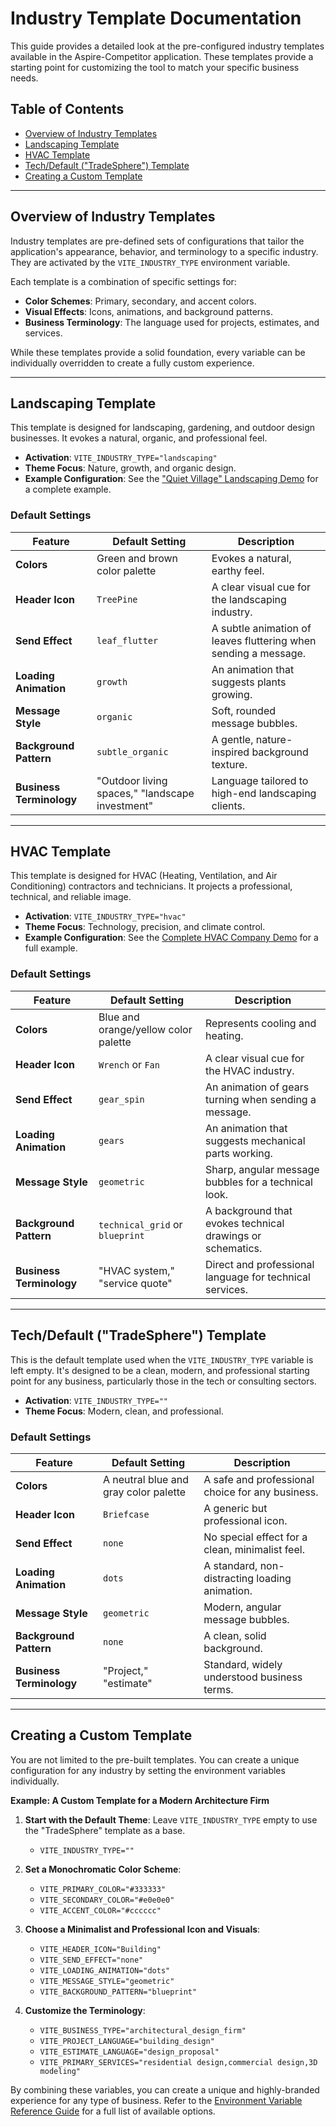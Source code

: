 # Industry Template Documentation

This guide provides a detailed look at the pre-configured industry templates available in the Aspire-Competitor application. These templates provide a starting point for customizing the tool to match your specific business needs.

## Table of Contents

- [Overview of Industry Templates](#overview-of-industry-templates)
- [Landscaping Template](#landscaping-template)
- [HVAC Template](#hvac-template)
- [Tech/Default ("TradeSphere") Template](#techdefault-tradesphere-template)
- [Creating a Custom Template](#creating-a-custom-template)

---

## Overview of Industry Templates

Industry templates are pre-defined sets of configurations that tailor the application's appearance, behavior, and terminology to a specific industry. They are activated by the `VITE_INDUSTRY_TYPE` environment variable.

Each template is a combination of specific settings for:
- **Color Schemes**: Primary, secondary, and accent colors.
- **Visual Effects**: Icons, animations, and background patterns.
- **Business Terminology**: The language used for projects, estimates, and services.

While these templates provide a solid foundation, every variable can be individually overridden to create a fully custom experience.

---

## Landscaping Template

This template is designed for landscaping, gardening, and outdoor design businesses. It evokes a natural, organic, and professional feel.

- **Activation**: `VITE_INDUSTRY_TYPE="landscaping"`
- **Theme Focus**: Nature, growth, and organic design.
- **Example Configuration**: See the ["Quiet Village" Landscaping Demo](../docs/client-demo-setup.md#complete-landscaping-demo-quiet-village-example) for a complete example.

### Default Settings

| Feature                 | Default Setting                                      | Description                                                 |
| ----------------------- | ---------------------------------------------------- | ----------------------------------------------------------- |
| **Colors**              | Green and brown color palette                        | Evokes a natural, earthy feel.                              |
| **Header Icon**         | `TreePine`                                           | A clear visual cue for the landscaping industry.            |
| **Send Effect**         | `leaf_flutter`                                       | A subtle animation of leaves fluttering when sending a message. |
| **Loading Animation**   | `growth`                                             | An animation that suggests plants growing.                  |
| **Message Style**       | `organic`                                            | Soft, rounded message bubbles.                              |
| **Background Pattern**  | `subtle_organic`                                     | A gentle, nature-inspired background texture.               |
| **Business Terminology**| "Outdoor living spaces," "landscape investment"      | Language tailored to high-end landscaping clients.          |

---

## HVAC Template

This template is designed for HVAC (Heating, Ventilation, and Air Conditioning) contractors and technicians. It projects a professional, technical, and reliable image.

- **Activation**: `VITE_INDUSTRY_TYPE="hvac"`
- **Theme Focus**: Technology, precision, and climate control.
- **Example Configuration**: See the [Complete HVAC Company Demo](../docs/client-demo-setup.md#complete-hvac-company-demo) for a full example.

### Default Settings

| Feature                 | Default Setting                                | Description                                                 |
| ----------------------- | ---------------------------------------------- | ----------------------------------------------------------- |
| **Colors**              | Blue and orange/yellow color palette           | Represents cooling and heating.                             |
| **Header Icon**         | `Wrench` or `Fan`                                | A clear visual cue for the HVAC industry.                   |
| **Send Effect**         | `gear_spin`                                    | An animation of gears turning when sending a message.       |
| **Loading Animation**   | `gears`                                        | An animation that suggests mechanical parts working.        |
| **Message Style**       | `geometric`                                    | Sharp, angular message bubbles for a technical look.        |
| **Background Pattern**  | `technical_grid` or `blueprint`                | A background that evokes technical drawings or schematics.  |
| **Business Terminology**| "HVAC system," "service quote"                 | Direct and professional language for technical services.    |

---

## Tech/Default ("TradeSphere") Template

This is the default template used when the `VITE_INDUSTRY_TYPE` variable is left empty. It's designed to be a clean, modern, and professional starting point for any business, particularly those in the tech or consulting sectors.

- **Activation**: `VITE_INDUSTRY_TYPE=""`
- **Theme Focus**: Modern, clean, and professional.

### Default Settings

| Feature                 | Default Setting                            | Description                                                 |
| ----------------------- | ------------------------------------------ | ----------------------------------------------------------- |
| **Colors**              | A neutral blue and gray color palette      | A safe and professional choice for any business.            |
| **Header Icon**         | `Briefcase`                                | A generic but professional icon.                            |
| **Send Effect**         | `none`                                     | No special effect for a clean, minimalist feel.             |
| **Loading Animation**   | `dots`                                     | A standard, non-distracting loading animation.              |
| **Message Style**       | `geometric`                                | Modern, angular message bubbles.                            |
| **Background Pattern**  | `none`                                     | A clean, solid background.                                  |
| **Business Terminology**| "Project," "estimate"                      | Standard, widely understood business terms.                 |

---

## Creating a Custom Template

You are not limited to the pre-built templates. You can create a unique configuration for any industry by setting the environment variables individually.

**Example: A Custom Template for a Modern Architecture Firm**

1.  **Start with the Default Theme**: Leave `VITE_INDUSTRY_TYPE` empty to use the "TradeSphere" template as a base.
    - `VITE_INDUSTRY_TYPE=""`

2.  **Set a Monochromatic Color Scheme**:
    - `VITE_PRIMARY_COLOR="#333333"`
    - `VITE_SECONDARY_COLOR="#e0e0e0"`
    - `VITE_ACCENT_COLOR="#cccccc"`

3.  **Choose a Minimalist and Professional Icon and Visuals**:
    - `VITE_HEADER_ICON="Building"`
    - `VITE_SEND_EFFECT="none"`
    - `VITE_LOADING_ANIMATION="dots"`
    - `VITE_MESSAGE_STYLE="geometric"`
    - `VITE_BACKGROUND_PATTERN="blueprint"`

4.  **Customize the Terminology**:
    - `VITE_BUSINESS_TYPE="architectural_design_firm"`
    - `VITE_PROJECT_LANGUAGE="building_design"`
    - `VITE_ESTIMATE_LANGUAGE="design_proposal"`
    - `VITE_PRIMARY_SERVICES="residential design,commercial design,3D modeling"`

By combining these variables, you can create a unique and highly-branded experience for any type of business. Refer to the [Environment Variable Reference Guide](../docs/environment-variables.md) for a full list of available options.

